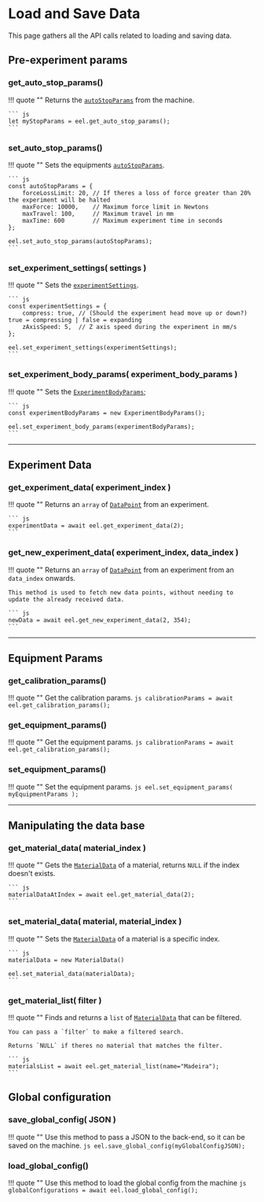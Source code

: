 <!--
 Copyright (C) 2023 Hefestus

 This file is part of Bolinho.

 Bolinho is free software: you can redistribute it and/or modify
 it under the terms of the GNU General Public License as published by
 the Free Software Foundation, either version 3 of the License, or
 (at your option) any later version.

 Bolinho is distributed in the hope that it will be useful,
 but WITHOUT ANY WARRANTY; without even the implied warranty of
 MERCHANTABILITY or FITNESS FOR A PARTICULAR PURPOSE.  See the
 GNU General Public License for more details.

 You should have received a copy of the GNU General Public License
 along with Bolinho.  If not, see <http://www.gnu.org/licenses/>.
-->

# Load and Save Data

This page gathers all the API calls related to loading and saving data. 


## Pre-experiment params

### get_auto_stop_params()

!!! quote ""
    Returns the [`autoStopParams`](./dataTypes.md#autostopparams) from the machine.

    ``` js
    let myStopParams = eel.get_auto_stop_params();
    ```

### set_auto_stop_params()

!!! quote ""
    Sets the equipments [`autoStopParams`](./dataTypes.md#autostopparams).

    ``` js
    const autoStopParams = {
        forceLossLimit: 20, // If theres a loss of force greater than 20% the experiment will be halted
        maxForce: 10000,    // Maximum force limit in Newtons
        maxTravel: 100,     // Maximum travel in mm
        maxTime: 600        // Maximum experiment time in seconds
    };

    eel.set_auto_stop_params(autoStopParams);
    ```

### set_experiment_settings( settings )

!!! quote ""
    Sets the [`experimentSettings`](./dataTypes.md#experimentsettings).

    ``` js
    const experimentSettings = {
        compress: true, // (Should the experiment head move up or down?) true = compressing | false = expanding
        zAxisSpeed: 5,  // Z axis speed during the experiment in mm/s 
    };

    eel.set_experiment_settings(experimentSettings);
    ```

### set_experiment_body_params( experiment_body_params )

!!! quote ""
    Sets the [`ExperimentBodyParams`](./dataTypes.md#experimentbodyparams);
    
    ``` js
    const experimentBodyParams = new ExperimentBodyParams();

    eel.set_experiment_body_params(experimentBodyParams);
    ```
___

## Experiment Data

### get_experiment_data( experiment_index )

!!! quote ""
    Returns an `array` of [`DataPoint`](./dataTypes.md#datapoint) from an experiment.

    ``` js
    experimentData = await eel.get_experiment_data(2);
    ```
    
### get_new_experiment_data( experiment_index, data_index )

!!! quote ""
    Returns an `array` of [`DataPoint`](./dataTypes.md#datapoint) from an experiment from an `data_index` onwards.

    This method is used to fetch new data points, without needing to update the already received data.

    ``` js
    newData = await eel.get_new_experiment_data(2, 354);
    ```

___

## Equipment Params

### get_calibration_params()

!!! quote ""
    Get the calibration params.
    ``` js
    calibrationParams = await eel.get_calibration_params();
    ```

### get_equipment_params()

!!! quote ""
    Get the equipment params.
    ``` js
    calibrationParams = await eel.get_calibration_params();
    ```

### set_equipment_params()

!!! quote ""
    Set the equipment params.
    ``` js
    eel.set_equipment_params( myEquipmentParams );
    ```
___

## Manipulating the data base

### get_material_data( material_index )

!!! quote ""
    Gets the [`MaterialData`](./dataTypes.md#materialdata) of a material, returns `NULL` if the index doesn't exists.
    
    ``` js
    materialDataAtIndex = await eel.get_material_data(2);
    ```

### set_material_data( material, material_index )

!!! quote ""
    Sets the [`MaterialData`](./dataTypes.md#materialdata) of a material is a specific index.

    ``` js
    materialData = new MaterialData()

    eel.set_material_data(materialData);
    ```

### get_material_list( filter )

!!! quote ""
    Finds and returns a `list` of [`MaterialData`](./dataTypes.md#materialdata) that can be filtered.

    You can pass a `filter` to make a filtered search.

    Returns `NULL` if theres no material that matches the filter.

    ``` js
    materialsList = await eel.get_material_list(name="Madeira");
    ```

## Global configuration

### save_global_config( JSON )

!!! quote ""
    Use this method to pass a JSON to the back-end, so it can be saved on the machine.
    ``` js
    eel.save_global_config(myGlobalConfigJSON);
    ```

### load_global_config()

!!! quote ""
    Use this method to load the global config from the machine
    ``` js
    globalConfigurations = await eel.load_global_config();
    ```
